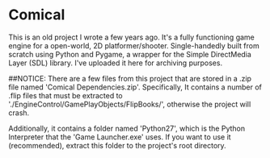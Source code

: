 # Comical

This is an old project I wrote a few years ago. It's a fully functioning game engine for a open-world, 2D platformer/shooter. Single-handedly built from scratch using Python and Pygame, a wrapper for the Simple DirectMedia Layer (SDL) library. I've uploaded it here for archiving purposes.

##NOTICE:
There are a few files from this project that are stored in a .zip file named 'Comical Dependencies.zip'. Specifically, It contains a number of .flip files that must be extracted to './EngineControl/GamePlayObjects/FlipBooks/', otherwise the project will crash.

Additionally, it contains a folder named 'Python27', which is the Python Interpreter that the 'Game Launcher.exe' uses. If you want to use it (recommended), extract this folder to the project's root directory.

